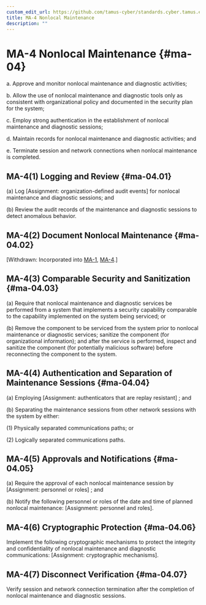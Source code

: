 ```yaml
---
custom_edit_url: https://github.com/tamus-cyber/standards.cyber.tamus.edu/tree/main/content/tamus.edu/TAMUS_profile.xml
title: MA-4 Nonlocal Maintenance
description: ""
---
```


# MA-4 Nonlocal Maintenance {#ma-04}

a. Approve and monitor nonlocal maintenance and diagnostic activities;

b. Allow the use of nonlocal maintenance and diagnostic tools only as consistent with organizational policy and documented in the security plan for the system;

c. Employ strong authentication in the establishment of nonlocal maintenance and diagnostic sessions;

d. Maintain records for nonlocal maintenance and diagnostic activities; and

e. Terminate session and network connections when nonlocal maintenance is completed.

## MA-4(1) Logging and Review {#ma-04.01}

(a) Log [Assignment: organization-defined audit events] for nonlocal maintenance and diagnostic sessions; and

(b) Review the audit records of the maintenance and diagnostic sessions to detect anomalous behavior.

## MA-4(2) Document Nonlocal Maintenance {#ma-04.02}

[Withdrawn: Incorporated into [MA-1](../ma/ma-01#ma-01), [MA-4](../ma/ma-04#ma-04).]

## MA-4(3) Comparable Security and Sanitization {#ma-04.03}

(a) Require that nonlocal maintenance and diagnostic services be performed from a system that implements a security capability comparable to the capability implemented on the system being serviced; or

(b) Remove the component to be serviced from the system prior to nonlocal maintenance or diagnostic services; sanitize the component (for organizational information); and after the service is performed, inspect and sanitize the component (for potentially malicious software) before reconnecting the component to the system.

## MA-4(4) Authentication and Separation of Maintenance Sessions {#ma-04.04}

(a) Employing [Assignment: authenticators that are replay resistant] ; and

(b) Separating the maintenance sessions from other network sessions with the system by either:

(1) Physically separated communications paths; or

(2) Logically separated communications paths.

## MA-4(5) Approvals and Notifications {#ma-04.05}

(a) Require the approval of each nonlocal maintenance session by [Assignment: personnel or roles] ; and

(b) Notify the following personnel or roles of the date and time of planned nonlocal maintenance: [Assignment: personnel and roles].

## MA-4(6) Cryptographic Protection {#ma-04.06}

Implement the following cryptographic mechanisms to protect the integrity and confidentiality of nonlocal maintenance and diagnostic communications: [Assignment: cryptographic mechanisms].

## MA-4(7) Disconnect Verification {#ma-04.07}

Verify session and network connection termination after the completion of nonlocal maintenance and diagnostic sessions.

